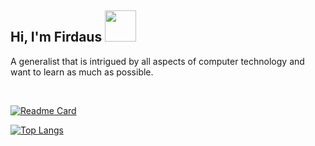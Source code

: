 <h2> Hi, I'm Firdaus <img src="https://c.tenor.com/da79iNpu6pkAAAAi/peach-cat-animated.gif" width="50"></h2>

A generalist that is intrigued by all aspects of computer technology and want to learn as much as possible.

<br>

[![Readme Card](https://github-readme-stats.vercel.app/api/pin/?username=anuraghazra&repo=github-readme-stats)](https://github.com/anuraghazra/github-readme-stats)

[![Top Langs](https://github-readme-stats.vercel.app/api/top-langs/?username=vicevirus&layout=compact)](https://github.com/anuraghazra/github-readme-stats)



